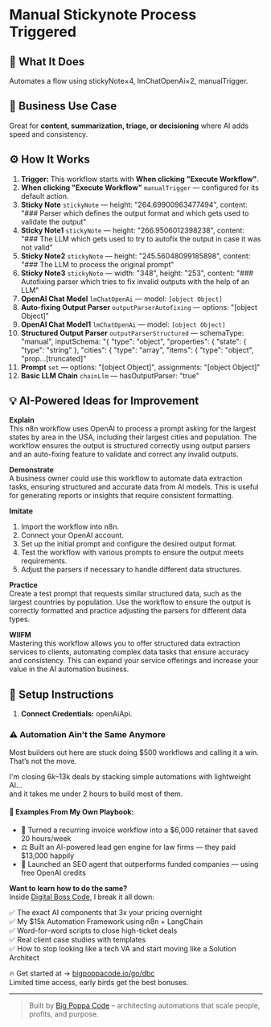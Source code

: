 # Manual Stickynote Process Triggered
  ## 🚀 What It Does
  Automates a flow using stickyNote×4, lmChatOpenAi×2, manualTrigger.
  
  ## 💼 Business Use Case
  Great for **content, summarization, triage, or decisioning** where AI adds speed and consistency.
  
  ## ⚙️ How It Works
  1. **Trigger:** This workflow starts with **When clicking "Execute Workflow"**.
  2. **When clicking "Execute Workflow"** `manualTrigger` — configured for its default action.
3. **Sticky Note** `stickyNote` — height: "264.69900963477494", content: "### Parser which defines the output format and which gets used to validate the output"
4. **Sticky Note1** `stickyNote` — height: "266.9506012398238", content: "### The LLM which gets used to try to autofix the output in case it was not valid"
5. **Sticky Note2** `stickyNote` — height: "245.56048099185898", content: "### The LLM to process the original prompt"
6. **Sticky Note3** `stickyNote` — width: "348", height: "253", content: "### Autofixing parser which tries to fix invalid outputs with the help of an LLM"
7. **OpenAI Chat Model** `lmChatOpenAi` — model: `[object Object]`
8. **Auto-fixing Output Parser** `outputParserAutofixing` — options: "[object Object]"
9. **OpenAI Chat Model1** `lmChatOpenAi` — model: `[object Object]`
10. **Structured Output Parser** `outputParserStructured` — schemaType: "manual", inputSchema: "{
  "type": "object",
  "properties": {
    "state": {
      "type": "string"
    },
    "cities": {
      "type": "array",
      "items": {
        "type": "object",
        "prop…[truncated]"
11. **Prompt** `set` — options: "[object Object]", assignments: "[object Object]"
12. **Basic LLM Chain** `chainLlm` — hasOutputParser: "true"
  
  ## 💡 AI-Powered Ideas for Improvement
  **Explain**  
This n8n workflow uses OpenAI to process a prompt asking for the largest states by area in the USA, including their largest cities and population. The workflow ensures the output is structured correctly using output parsers and an auto-fixing feature to validate and correct any invalid outputs.

**Demonstrate**  
A business owner could use this workflow to automate data extraction tasks, ensuring structured and accurate data from AI models. This is useful for generating reports or insights that require consistent formatting.

**Imitate**  
1. Import the workflow into n8n.
2. Connect your OpenAI account.
3. Set up the initial prompt and configure the desired output format.
4. Test the workflow with various prompts to ensure the output meets requirements.
5. Adjust the parsers if necessary to handle different data structures.

**Practice**  
Create a test prompt that requests similar structured data, such as the largest countries by population. Use the workflow to ensure the output is correctly formatted and practice adjusting the parsers for different data types.

**WIIFM**  
Mastering this workflow allows you to offer structured data extraction services to clients, automating complex data tasks that ensure accuracy and consistency. This can expand your service offerings and increase your value in the AI automation business.
  
  ## 🔧 Setup Instructions
  1. **Connect Credentials:** openAiApi.
  
### ⚠️ Automation Ain’t the Same Anymore

Most builders out here are stuck doing $500 workflows and calling it a win.  
That’s not the move.  

I'm closing $6k–$13k deals by stacking simple automations with lightweight AI...  
and it takes me under 2 hours to build most of them.

#### 🧠 Examples From My Own Playbook:
- 🔁 Turned a recurring invoice workflow into a $6,000 retainer that saved 20 hours/week  
- ⚖️ Built an AI-powered lead gen engine for law firms — they paid $13,000 happily  
- 🚀 Launched an SEO agent that outperforms funded companies — using free OpenAI credits  

**Want to learn how to do the same?**  
Inside [Digital Boss Code](https://bigpoppacode.io/go/dbc), I break it all down:

✅ The exact AI components that 3x your pricing overnight  
✅ My $15k Automation Framework using n8n + LangChain  
✅ Word-for-word scripts to close high-ticket deals  
✅ Real client case studies with templates  
✅ How to stop looking like a tech VA and start moving like a Solution Architect  

🔥 Get started at → [bigpoppacode.io/go/dbc](https://bigpoppacode.io/go/dbc)  
Limited time access, early birds get the best bonuses.

---
> Built by [Big Poppa Code](https://bigpoppacode.io) – architecting automations that scale people, profits, and purpose.
  